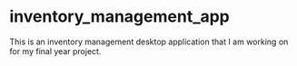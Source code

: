 # inventory_management_app
This is an inventory management desktop application that I am working on for my final year project.
